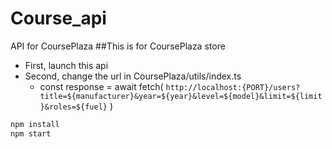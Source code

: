 # Course_api
API for CoursePlaza
##This is for CoursePlaza store
- First, launch this api
- Second, change the url in CoursePlaza/utils/index.ts
  - const response = await fetch(
    `http://localhost:{PORT}/users?title=${manufacturer}&year=${year}&level=${model}&limit=${limit}&roles=${fuel}`
  )
  

```bash
npm install
npm start

